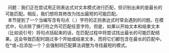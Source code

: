 &nbsp;&nbsp;问题：我们正在尝试用正则表达式对文本模式进行匹配，但识别出来的是最长的可能匹配。相反，我们想将其修改为找出最短的可能匹配。<br>
&nbsp;&nbsp;本节提到了一个当编写含有句点（.）字符的正则表达式时常会遇到的问题。在模式中，句点除了换行符之外可匹配任意字符。但是，如果以开始文本和结束文本（比如说引号）将句点括起来的话，在匹配过程中将尝试找出最长的可能匹配结果。这会导致匹配时跳过多个开始或结束文本，而将它们都包含在最长的匹配中。在*或+后添加一个？会强制将匹配算法调整为寻找最短的模式。
